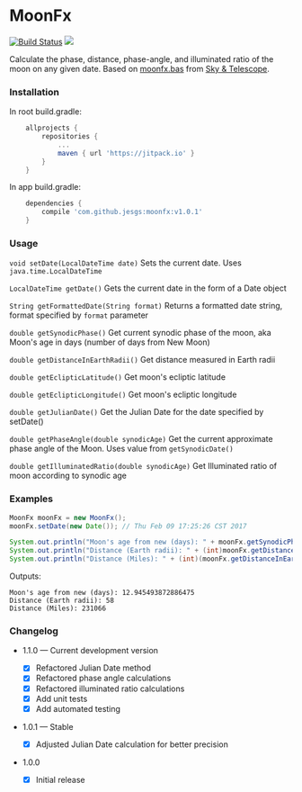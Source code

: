 MoonFx
======
[![Build Status](https://travis-ci.org/jesgs/moonfx.svg?branch=master)](https://travis-ci.org/jesgs/moonfx) [![](https://jitpack.io/v/jesgs/moonfx.svg)](https://jitpack.io/#jesgs/moonfx)

Calculate the phase, distance, phase-angle, and illuminated ratio of the moon on any given date. Based on [moonfx.bas](http://www.skyandtelescope.com/resources/software/3304911.html) from [Sky & Telescope](http://www.skyandtelescope.com).

### Installation
In root build.gradle:
```groovy
	allprojects {
		repositories {
			...
			maven { url 'https://jitpack.io' }
		}
	}
```

In app build.gradle:
```groovy
	dependencies {
		compile 'com.github.jesgs:moonfx:v1.0.1'
	}
```
### Usage
`void setDate(LocalDateTime date)` Sets the current date. Uses `java.time.LocalDateTime`

`LocalDateTime getDate()` Gets the current date in the form of a Date object

`String getFormattedDate(String format)` Returns a formatted date string, format specified by `format` parameter

`double getSynodicPhase()` Get current synodic phase of the moon, aka Moon's age in days (number of days from New Moon)

`double getDistanceInEarthRadii()` Get distance measured in Earth radii

`double getEclipticLatitude()` Get moon's ecliptic latitude

`double getEclipticLongitude()` Get moon's ecliptic longitude

`double getJulianDate()` Get the Julian Date for the date specified by setDate()

`double getPhaseAngle(double synodicAge)` Get the current approximate phase angle of the Moon. Uses value from `getSynodicDate()`

`double getIlluminatedRatio(double synodicAge)` Get Illuminated ratio of moon according to synodic age

### Examples
```java
MoonFx moonFx = new MoonFx();
moonFx.setDate(new Date()); // Thu Feb 09 17:25:26 CST 2017

System.out.println("Moon's age from new (days): " + moonFx.getSynodicPhase());
System.out.println("Distance (Earth radii): " + (int)moonFx.getDistanceInEarthRadii());
System.out.println("Distance (Miles): " + (int)(moonFx.getDistanceInEarthRadii() * MoonFx.EARTH_RADIUS_MI));
```

Outputs:

```text
Moon's age from new (days): 12.945493872886475
Distance (Earth radii): 58
Distance (Miles): 231066
```

### Changelog

* 1.1.0 — Current development version
    
    - [x] Refactored Julian Date method
    - [x] Refactored phase angle calculations
    - [x] Refactored illuminated ratio calculations
    - [x] Add unit tests
    - [x] Add automated testing

* 1.0.1 — Stable

    - [x] Adjusted Julian Date calculation for better precision

* 1.0.0 
    
    - [x] Initial release
